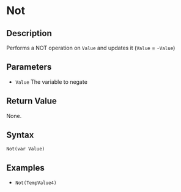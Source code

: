 # Not

## Description
Performs a NOT operation on `Value` and updates it (`Value` = `-Value`)

## Parameters
- `Value`
The variable to negate

## Return Value
None.

## Syntax
```Not(var Value)```

## Examples
- ```Not(TempValue4)```